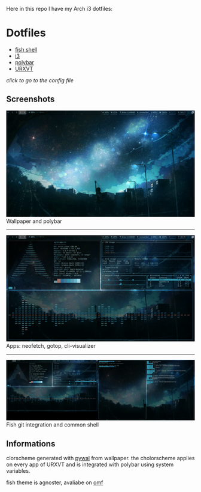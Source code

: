 Here in this repo I have my Arch i3 dotfiles:

# Dotfiles

* [fish shell](tree/master/fish)
* [i3](tree/master/i3)
* [polybar](tree/master/polybar)
* [URXVT](tree/master/urxvt)

*click to go to the config file*

## Screenshots

![wallpaper and polybar](https://github.com/Durkh/Dotfiles/blob/master/Screenshots/Screenshot_20200420_181740.png)
Wallpaper and polybar

---

![apps: neofetch, gotop, cli-visualizer](https://github.com/Durkh/Dotfiles/blob/master/Screenshots/Screenshot_20200420_181523.png "1 screen")
Apps: neofetch, gotop, cli-visualizer

---

![fish git integration and common shell](https://github.com/Durkh/Dotfiles/blob/master/Screenshots/Screenshot_20200420_181443.png "2 screens")
Fish git integration and common shell

## Informations

clorscheme generated with [pywal](https://github.com/dylanaraps/pywal) from wallpaper.
the cholorscheme applies on every app of URXVT and is integrated with polybar using system variables.

fish theme is agnoster, avaliabe on [omf](https://github.com/oh-my-fish/oh-my-fish)

